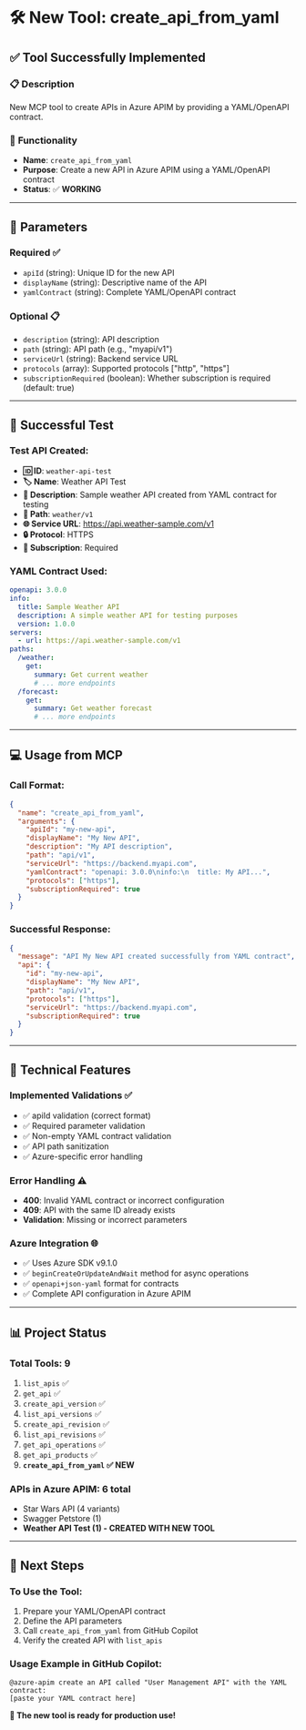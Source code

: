 # 🛠️ New Tool: create_api_from_yaml

## ✅ **Tool Successfully Implemented**

### 📋 **Description**
New MCP tool to create APIs in Azure APIM by providing a YAML/OpenAPI contract.

### 🎯 **Functionality**
- **Name**: `create_api_from_yaml`
- **Purpose**: Create a new API in Azure APIM using a YAML/OpenAPI contract
- **Status**: ✅ **WORKING**

---

## 📝 **Parameters**

### **Required** ✅
- `apiId` (string): Unique ID for the new API
- `displayName` (string): Descriptive name of the API  
- `yamlContract` (string): Complete YAML/OpenAPI contract

### **Optional** 📋
- `description` (string): API description
- `path` (string): API path (e.g., "myapi/v1")
- `serviceUrl` (string): Backend service URL
- `protocols` (array): Supported protocols ["http", "https"]
- `subscriptionRequired` (boolean): Whether subscription is required (default: true)

---

## 🧪 **Successful Test**

### **Test API Created**: 
- **🆔 ID**: `weather-api-test`
- **🏷️ Name**: Weather API Test
- **📝 Description**: Sample weather API created from YAML contract for testing
- **📍 Path**: `weather/v1`
- **🌐 Service URL**: https://api.weather-sample.com/v1
- **🔒 Protocol**: HTTPS
- **🔑 Subscription**: Required

### **YAML Contract Used**:
```yaml
openapi: 3.0.0
info:
  title: Sample Weather API
  description: A simple weather API for testing purposes
  version: 1.0.0
servers:
  - url: https://api.weather-sample.com/v1
paths:
  /weather:
    get:
      summary: Get current weather
      # ... more endpoints
  /forecast:
    get:
      summary: Get weather forecast
      # ... more endpoints
```

---

## 💻 **Usage from MCP**

### **Call Format**:
```json
{
  "name": "create_api_from_yaml",
  "arguments": {
    "apiId": "my-new-api",
    "displayName": "My New API",
    "description": "My API description",
    "path": "api/v1",
    "serviceUrl": "https://backend.myapi.com",
    "yamlContract": "openapi: 3.0.0\ninfo:\n  title: My API...",
    "protocols": ["https"],
    "subscriptionRequired": true
  }
}
```

### **Successful Response**:
```json
{
  "message": "API My New API created successfully from YAML contract",
  "api": {
    "id": "my-new-api",
    "displayName": "My New API",
    "path": "api/v1",
    "protocols": ["https"],
    "serviceUrl": "https://backend.myapi.com",
    "subscriptionRequired": true
  }
}
```

---

## 🔧 **Technical Features**

### **Implemented Validations** ✅
- ✅ apiId validation (correct format)
- ✅ Required parameter validation
- ✅ Non-empty YAML contract validation
- ✅ API path sanitization
- ✅ Azure-specific error handling

### **Error Handling** ⚠️
- **400**: Invalid YAML contract or incorrect configuration
- **409**: API with the same ID already exists
- **Validation**: Missing or incorrect parameters

### **Azure Integration** 🌐
- ✅ Uses Azure SDK v9.1.0
- ✅ `beginCreateOrUpdateAndWait` method for async operations
- ✅ `openapi+json-yaml` format for contracts
- ✅ Complete API configuration in Azure APIM

---

## 📊 **Project Status**

### **Total Tools**: 9
1. `list_apis` ✅
2. `get_api` ✅
3. `create_api_version` ✅
4. `list_api_versions` ✅
5. `create_api_revision` ✅
6. `list_api_revisions` ✅
7. `get_api_operations` ✅
8. `get_api_products` ✅
9. **`create_api_from_yaml` ✅ NEW**

### **APIs in Azure APIM**: 6 total
- Star Wars API (4 variants)
- Swagger Petstore (1)
- **Weather API Test (1) - CREATED WITH NEW TOOL**

---

## 🚀 **Next Steps**

### **To Use the Tool**:
1. Prepare your YAML/OpenAPI contract
2. Define the API parameters
3. Call `create_api_from_yaml` from GitHub Copilot
4. Verify the created API with `list_apis`

### **Usage Example in GitHub Copilot**:
```
@azure-apim create an API called "User Management API" with the YAML contract:
[paste your YAML contract here]
```

**🎯 The new tool is ready for production use!**